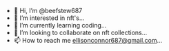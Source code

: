 - 👋 Hi, I’m @beefstew687
- 👀 I’m interested in nft's...
- 🌱 I’m currently learning coding...
- 💞️ I’m looking to collaborate on nft collections...
- 📫 How to reach me ellisonconnor687@gmail.com...

<!---
beefstew687/beefstew687 is a ✨ special ✨ repository because its `README.md` (this file) appears on your GitHub profile.
You can click the Preview link to take a look at your changes.
--->
